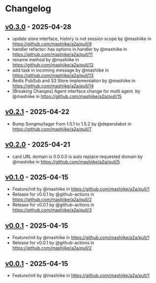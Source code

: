 # Changelog

## [v0.3.0](https://github.com/mashiike/a2a/compare/v0.2.1...v0.3.0) - 2025-04-28
- update store interface, history is not session scope by @mashiike in https://github.com/mashiike/a2a/pull/9
- handler refactor: has options in handler by @mashiike in https://github.com/mashiike/a2a/pull/11
- rename method by @mashiike in https://github.com/mashiike/a2a/pull/12
- add task in incoming message by @mashiike in https://github.com/mashiike/a2a/pull/13
- Redis PubSub and S3 Store implementation by @mashiike in https://github.com/mashiike/a2a/pull/14
- [Breaking Changes] Agent interface change for mutli agent. by @mashiike in https://github.com/mashiike/a2a/pull/15

## [v0.2.1](https://github.com/mashiike/a2a/compare/v0.2.0...v0.2.1) - 2025-04-22
- Bump Songmu/tagpr from 1.5.1 to 1.5.2 by @dependabot in https://github.com/mashiike/a2a/pull/7

## [v0.2.0](https://github.com/mashiike/a2a/compare/v0.1.0...v0.2.0) - 2025-04-21
- card.URL domain is 0.0.0.0 is auto replace requested domain by @mashiike in https://github.com/mashiike/a2a/pull/5

## [v0.1.0](https://github.com/mashiike/a2a/commits/v0.1.0) - 2025-04-15
- Feature/init by @mashiike in https://github.com/mashiike/a2a/pull/1
- Release for v0.0.1 by @github-actions in https://github.com/mashiike/a2a/pull/2
- Release for v0.0.1 by @github-actions in https://github.com/mashiike/a2a/pull/3

## [v0.0.1](https://github.com/mashiike/a2a/commits/v0.0.1) - 2025-04-15
- Feature/init by @mashiike in https://github.com/mashiike/a2a/pull/1
- Release for v0.0.1 by @github-actions in https://github.com/mashiike/a2a/pull/2

## [v0.0.1](https://github.com/mashiike/a2a/commits/v0.0.1) - 2025-04-15
- Feature/init by @mashiike in https://github.com/mashiike/a2a/pull/1
